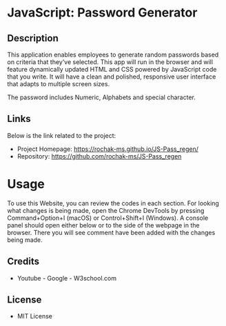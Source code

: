 # JavaScript: Password Generator

## Description

This application enables employees to generate random passwords based on criteria that they’ve selected. This app will run in the browser and will feature dynamically updated HTML and CSS powered by JavaScript code that you write. It will have a clean and polished, responsive user interface that adapts to multiple screen sizes.

The password includes Numeric, Alphabets and special character.

## Links
Below is the link related to the project:
- Project Homepage: https://rochak-ms.github.io/JS-Pass_regen/
- Repository: https://github.com/rochak-ms/JS-Pass_regen

# Usage

To use this Website, you can review the codes in each section. For looking what changes is being made, open the Chrome DevTools by pressing Command+Option+I (macOS) or Control+Shift+I (Windows). A console panel should open either below or to the side of the webpage in the browser. There you will see comment have been added with the changes being made.

## Credits

- Youtube - Google - W3school.com

## License

- MIT License
